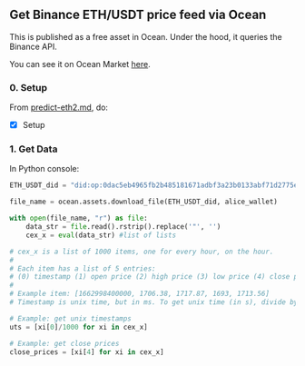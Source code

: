 ## Get Binance ETH/USDT price feed via Ocean

This is published as a free asset in Ocean. Under the hood, it queries the Binance API.

You can see it on Ocean Market [here](https://market.oceanprotocol.com/asset/did:op:0dac5eb4965fb2b485181671adbf3a23b0133abf71d2775eda8043e8efc92d19).

### 0. Setup

From [predict-eth2.md](../predict-eth2.md), do:
- [x] Setup

### 1. Get Data

In Python console:

```python
ETH_USDT_did = "did:op:0dac5eb4965fb2b485181671adbf3a23b0133abf71d2775eda8043e8efc92d19"

file_name = ocean.assets.download_file(ETH_USDT_did, alice_wallet)

with open(file_name, "r") as file:
    data_str = file.read().rstrip().replace('"', '')
    cex_x = eval(data_str) #list of lists

# cex_x is a list of 1000 items, one for every hour, on the hour. 
#
# Each item has a list of 5 entries: 
# (0) timestamp (1) open price (2) high price (3) low price (4) close price
#
# Example item: [1662998400000, 1706.38, 1717.87, 1693, 1713.56]
# Timestamp is unix time, but in ms. To get unix time (in s), divide by 1000

# Example: get unix timestamps
uts = [xi[0]/1000 for xi in cex_x]

# Example: get close prices
close_prices = [xi[4] for xi in cex_x]
```
